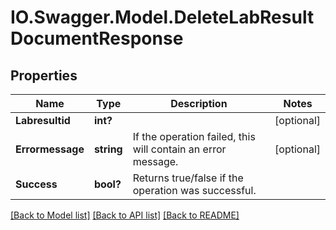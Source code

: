 # IO.Swagger.Model.DeleteLabResultDocumentResponse
## Properties

Name | Type | Description | Notes
------------ | ------------- | ------------- | -------------
**Labresultid** | **int?** |  | [optional] 
**Errormessage** | **string** | If the operation failed, this will contain an error message. | [optional] 
**Success** | **bool?** | Returns true/false if the operation was successful. | 

[[Back to Model list]](../README.md#documentation-for-models) [[Back to API list]](../README.md#documentation-for-api-endpoints) [[Back to README]](../README.md)

